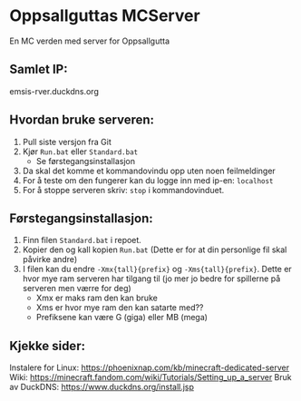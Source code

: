 # Oppsallguttas MCServer
En MC verden med server for Oppsallgutta

## Samlet IP:
emsis-rver.duckdns.org

## Hvordan bruke serveren:
1. Pull siste versjon fra Git
2. Kjør ``` Run.bat ``` eller ``` Standard.bat ``` 
    * Se førstegangsinstallasjon 
3. Da skal det komme et kommandovindu opp uten noen feilmeldinger 
4. For å teste om den fungerer kan du logge inn med ip-en: ``` localhost ```
5. For å stoppe serveren skriv: ``` stop ``` i kommandovinduet.

## Førstegangsinstallasjon:
1. Finn filen ``` Standard.bat ``` i repoet.
2. Kopier den og kall kopien ``` Run.bat ``` (Dette er for at din personlige fil skal påvirke andre)
3. I filen kan du endre ``` -Xmx{tall}{prefix} ``` og ``` -Xms{tall}{prefix} ```. Dette er hvor mye ram serveren har tilgang til (jo mer jo bedre for spillerne på serveren men værre for deg)
    * Xmx er maks ram den kan bruke
    * Xms er hvor mye ram den kan satarte med??
    * Prefiksene kan være G (giga) eller MB (mega)


## Kjekke sider:
Instalere for Linux: https://phoenixnap.com/kb/minecraft-dedicated-server
Wiki: https://minecraft.fandom.com/wiki/Tutorials/Setting_up_a_server
Bruk av DuckDNS: https://www.duckdns.org/install.jsp